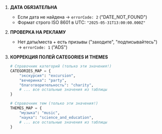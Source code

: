 1. **ДАТА ОБЯЗАТЕЛЬНА**  
   - Если дата не найдена → `errorCode: 2` ("DATE_NOT_FOUND")
   - Формат строго ISO 8601 в UTC: `"2025-05-31T13:00:00.000Z"`

2. **ПРОВЕРКА НА РЕКЛАМУ**  
   - Нет даты/места + есть призывы ("заходите", "подписывайтесь") → `errorCode: 1` ("ADS")

3. **КОРРЕКЦИЯ ПОЛЕЙ CATEGORIES И THEMES**  
   ```python
   # Справочник категорий (только эти значения!)
   CATEGORIES_MAP = {
       "экскурсия": "excursion",
       "вечеринка": "party",
       "благотворительность": "charity",
       # ... все остальные значения из таблицы
   }

   # Справочник тем (только эти значения!)
   THEMES_MAP = {
       "музыка": "music",
       "наука": "science_and_education",
       # ... все остальные значения из таблицы
   }